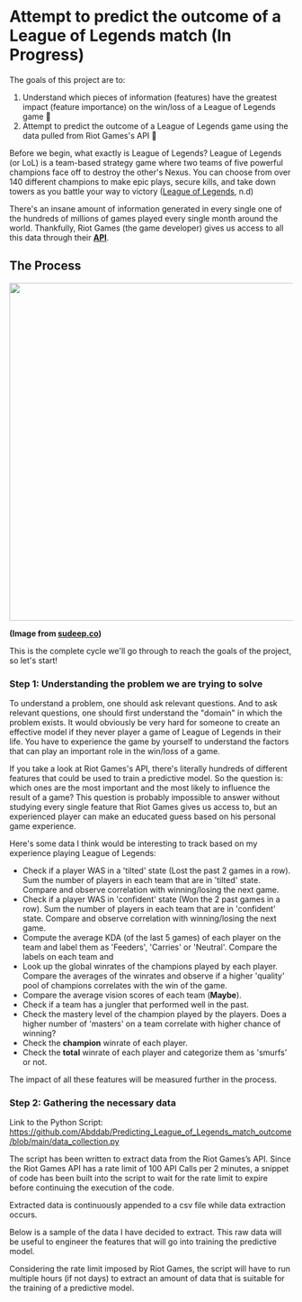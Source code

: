 # Attempt to predict the outcome of a League of Legends match (In Progress)
The goals of this project are to:
1. Understand which pieces of information (features) have the greatest impact (feature importance) on the win/loss of a League of Legends game :dart:
2. Attempt to predict the outcome of a League of Legends game using the data pulled from Riot Games's API :dart:

Before we begin, what exactly is League of Legends? League of Legends (or LoL) is a team-based strategy game where two teams of five powerful champions face off to destroy the other's Nexus. You can choose from over 140 different champions to make epic plays, secure kills, and take down towers as you battle your way to victory ([League of Legends](https://www.leagueoflegends.com/en-us/how-to-play/), n.d)

There's an insane amount of information generated in every single one of the hundreds of millions of games played every single month around the world. Thankfully, Riot Games (the game developer) gives us access to all this data through their **[API](https://developer.riotgames.com/)**.
## The Process
<p align="center">
  <img src="https://user-images.githubusercontent.com/56210553/197674782-91d23cc1-7432-42fe-9dc3-552891fce3ea.png" width="600"/>
</p>

**(Image from [sudeep.co](https://www.sudeep.co/data-science/2018/02/09/Understanding-the-Data-Science-Lifecycle.html))**

This is the complete cycle we'll go through to reach the goals of the project, so let's start!
### Step 1: Understanding the problem we are trying to solve
To understand a problem, one should ask relevant questions. And to ask relevant questions, one should first understand the "domain" in which the problem exists. It would obviously be very hard for someone to create an effective model if they never player a game of League of Legends in their life. You have to experience the game by yourself to understand the factors that can play an important role in the win/loss of a game.

If you take a look at Riot Games's API, there's literally hundreds of different features that could be used to train a predictive model. So the question is: which ones are the most important and the most likely to influence the result of a game? This question is probably impossible to answer without studying every single feature that Riot Games gives us access to, but an experienced player can make an educated guess based on his personal game experience.

Here's some data I think would be interesting to track based on my experience playing League of Legends:

* Check if a player WAS in a 'tilted' state (Lost the past 2 games in a row). Sum the number of players in each team that are in 'tilted' state. Compare and observe correlation with winning/losing the next game.
* Check if a player WAS in 'confident' state (Won the 2 past games in a row). Sum the number of players in each team that are in 'confident' state. Compare and observe correlation with winning/losing the next game.
* Compute the average KDA (of the last 5 games) of each player on the team and label them as 'Feeders', 'Carries' or 'Neutral'. Compare the labels on each team and 
* Look up the global winrates of the champions played by each player. Compare the averages of the winrates and observe if a higher 'quality' pool of champions correlates with the win of the game.
* Compare the average vision scores of each team (**Maybe**).
* Check if a team has a jungler that performed well in the past.
* Check the mastery level of the champion played by the players. Does a higher number of 'masters' on a team correlate with higher chance of winning?
* Check the **champion** winrate of each player.
* Check the **total** winrate of each player and categorize them as 'smurfs' or not.




The impact of all these features will be measured further in the process.


### Step 2: Gathering the necessary data

Link to the Python Script: 
https://github.com/Abddab/Predicting_League_of_Legends_match_outcome/blob/main/data_collection.py

The script has been written to extract data from the Riot Games’s API. Since the Riot Games API has a rate limit of 100 API Calls per 2 minutes, a snippet of code has been built into the script to wait for the rate limit to expire before continuing the execution of the code. 

Extracted data is continuously appended to a csv file while data extraction occurs.
 
Below is a sample of the data I have decided to extract. This raw data will be useful to engineer the features that will go into training the predictive model.
 

Considering the rate limit imposed by Riot Games, the script will have to run multiple hours (if not days) to extract an amount of data that is suitable for the training of a predictive model. 
